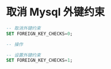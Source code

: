 # 取消 Mysql 外键约束

```sql
-- 取消外键约束
SET FOREIGN_KEY_CHECKS=0;

-- 操作

-- 设置外键约束
SET FOREIGN_KEY_CHECKS=1;
```


